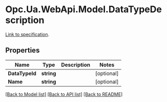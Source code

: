 # Opc.Ua.WebApi.Model.DataTypeDescription
[Link to specification](https://reference.opcfoundation.org/v105/Core/docs/Part5/12.32).

## Properties

Name | Type | Description | Notes
------------ | ------------- | ------------- | -------------
**DataTypeId** | **string** |  | [optional] 
**Name** | **string** |  | [optional] 

[[Back to Model list]](../README.md#documentation-for-models) [[Back to API list]](../README.md#documentation-for-api-endpoints) [[Back to README]](../README.md)

